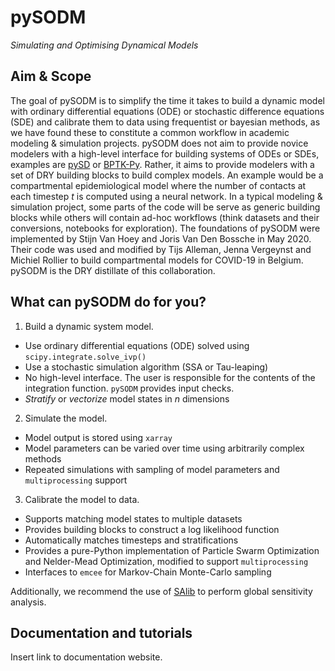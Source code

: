 # pySODM
*Simulating and Optimising Dynamical Models*

## Aim & Scope

The goal of pySODM is to simplify the time it takes to build a dynamic model with ordinary differential equations (ODE) or stochastic difference equations (SDE) and calibrate them to data using frequentist or bayesian methods, as we have found these to constitute a common workflow in academic modeling & simulation projects. pySODM does not aim to provide novice modelers with a high-level interface for building systems of ODEs or SDEs, examples are [pySD](https://pysd.readthedocs.io/en/master/) or [BPTK-Py](https://bptk.transentis.com/en/latest/). Rather, it aims to provide modelers with a set of DRY building blocks to build complex models. An example would be a compartmental epidemiological model where the number of contacts at each timestep *t* is computed using a neural network. In a typical modeling & simulation project, some parts of the code will be serve as generic building blocks while others will contain ad-hoc workflows (think datasets and their conversions, notebooks for exploration). The foundations of pySODM were implemented by Stijn Van Hoey and Joris Van Den Bossche in May 2020. Their code was used and modified by Tijs Alleman, Jenna Vergeynst and Michiel Rollier to build compartmental models for COVID-19 in Belgium. pySODM is the DRY distillate of this collaboration.

## What can pySODM do for you?

1) Build a dynamic system model.
- Use ordinary differential equations (ODE) solved using `scipy.integrate.solve_ivp()`
- Use a stochastic simulation algorithm (SSA or Tau-leaping)
- No high-level interface. The user is responsible for the contents of the integration function. `pySODM` provides input checks.
- *Stratify* or *vectorize* model states in *n* dimensions

2) Simulate the model.
- Model output is stored using `xarray`
- Model parameters can be varied over time using arbitrarily complex methods
- Repeated simulations with sampling of model parameters and `multiprocessing` support

3) Calibrate the model to data.
- Supports matching model states to multiple datasets
- Provides building blocks to construct a log likelihood function
- Automatically matches timesteps and stratifications
- Provides a pure-Python implementation of Particle Swarm Optimization and Nelder-Mead Optimization, modified to support `multiprocessing`
- Interfaces to `emcee` for Markov-Chain Monte-Carlo sampling

Additionally, we recommend the use of [SAlib](https://salib.readthedocs.io/en/latest/) to perform global sensitivity analysis.

## Documentation and tutorials

Insert link to documentation website.